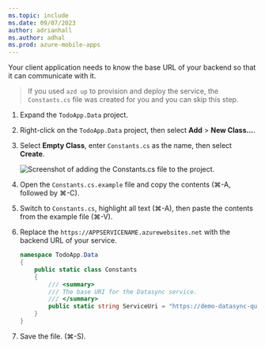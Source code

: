 ```yaml
---
ms.topic: include
ms.date: 09/07/2023
author: adrianhall
ms.author: adhal
ms.prod: azure-mobile-apps
---
```


Your client application needs to know the base URL of your backend so that it can communicate with it.

> If you used `azd up` to provision and deploy the service, the `Constants.cs` file was created for you and you can skip this step.

1. Expand the `TodoApp.Data` project.
2. Right-click on the `TodoApp.Data` project, then select **Add** > **New Class...**.
3. Select **Empty Class**, enter `Constants.cs` as the name, then select **Create**.

    ![Screenshot of adding the Constants.cs file to the project.](~/mobile-apps/azure-mobile-apps/media/quickstart/mac/configure-sample-constants.png)

4. Open the `Constants.cs.example` file and copy the contents (&#8984;-A, followed by &#8984;-C).
5. Switch to `Constants.cs`, highlight all text (&#8984;-A), then paste the contents from the example file (&#8984;-V).
6. Replace the `https://APPSERVICENAME.azurewebsites.net` with the backend URL of your service.

    ``` csharp
    namespace TodoApp.Data
    {
        public static class Constants
        {
            /// <summary>
            /// The base URI for the Datasync service.
            /// </summary>
            public static string ServiceUri = "https://demo-datasync-quickstart.azurewebsites.net";
        }
    }
    ```

7. Save the file. (&#8984;-S).
